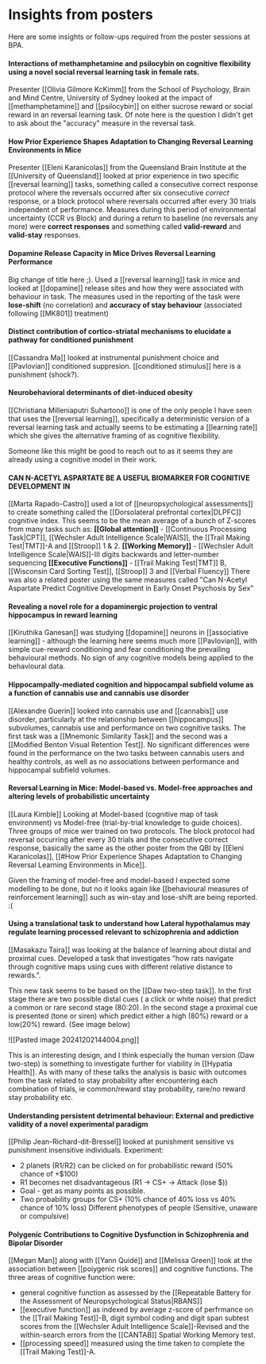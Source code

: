 # Insights from posters

Here are some insights or follow-ups required from the poster sessions at BPA.

#### Interactions of methamphetamine and psilocybin on cognitive flexibility using a novel social reversal learning task in female rats.

Presenter [[Olivia Gilmore KcKimm]] from the School of Psychology, Brain and Mind Centre, University of Sydney looked at the impact of [[methamphetamine]] and [[psilocybin]] on either sucrose reward or social reward in an reversal learning task. Of note here is the question I didn't get to ask about the "accuracy" measure in the reversal task.

#### How Prior Experience Shapes Adaptation to Changing Reversal Learning Environments in Mice

Presenter [[Eleni Karanicolas]] from the Queensland Brain Institute at the [[University of Queensland]] looked at prior experience in two specific [[reversal learning]] tasks, something called a consecutive correct response protocol where the reversals occurred after six consecutive _correct_ response, or a block protocol where reversals occurred after every 30 trials independent of performance. Measures during this period of environmental uncertainty (CCR vs Block) and during a return to baseline (no reversals any more) were **correct responses** and something called **valid-reward** and **valid-stay** responses.

#### Dopamine Release Capacity in Mice Drives Reversal Learning Performance

Big change of title here ;). Used a [[reversal learning]] task in mice and looked at [[dopamine]] release sites and how they were associated with behaviour in task. The measures used in the reporting of the task were **lose-shift** (no correlation) and **accuracy of stay behaviour** (associated following [[MK801]] treatment)

#### Distinct contribution of cortico-striatal mechanisms to elucidate a pathway for conditioned punishment

[[Cassandra Ma]] looked at instrumental punishment choice and [[Pavlovian]] conditioned suppresion. [[conditioned stimulus]] here is a punishment (shock?).

#### Neurobehavioral determinants of diet-induced obesity

[[Christiana Milleniaputri Suhartono]] is one of the only people I have seen that uses the [[reversal learning]], specifically a deterministic version of a reversal learning task and actually seems to be estimating a [[learning rate]] which she gives the alternative framing of as cognitive flexibility.

Someone like this might be good to reach out to as it seems they are already using a cognitive model in their work.

#### CAN N-ACETYL ASPARTATE BE A USEFUL BIOMARKER FOR COGNITIVE DEVELOPMENT IN
[[Marta Rapado-Castro]] used a lot of [[neuropsychological assessments]] to create something called the [[Dorsolateral prefrontal cortex|DLPFC]] cognitive index. This seems to be the mean average of a bunch of Z-scores from many tasks such as:
**[[Global attention]]** - [[Continuous Processing Task|CPT]], [[Wechsler Adult Intelligence Scale|WAIS]], the [[Trail Making Test|TMT]]-A and [[Stroop]] 1 & 2.
**[[Working Memory]]** - [[Wechsler Adult Intelligence Scale|WAIS]]-III digits backwards and letter-number sequencing
**[[Executive Functions]]** - [[Trail Making Test|TMT]] B, [[Wisconsin Card Sorting Test]], [[Stroop]] 3 and [[Verbal Fluency]]
There was also a related poster using the same measures called "Can N-Acetyl Aspartate Predict Cognitive Development in Early Onset Psychosis by Sex"

#### Revealing a novel role for a dopaminergic projection to ventral hippocampus in reward learning

[[Kiruthika Ganesan]] was studying [[dopamine]] neurons in [[associative learning]] - although the learning here seems much more [[Pavlovian]], with simple cue-reward conditioning and fear conditioning the prevailing behavioural methods. No sign of any cognitive models being applied to the behavioural data.

#### Hippocampally-mediated cognition and hippocampal subfield volume as a function of cannabis use and cannabis use disorder
[[Alexandre Guerin]] looked into cannabis use and [[cannabis]] use disorder, particularly at the relationship between [[hippocampus]] subvolumes, cannabis use and performance on two cognitive tasks. The first task was a [[Mnemonic Similarity Task]] and the second was a [[Modified Benton Visual Retention Test]]. No significant differences were found in the performance on the two tasks between cannabis users and healthy controls, as well as no associations between performance and hippocampal subfield volumes.

#### Reversal Learning in Mice: Model-based vs. Model-free approaches and altering levels of probabilistic uncertainty

[[Laura Kimble]] Looking at Model-based (cognitive map of task environment) vs Model-free (trial-by-trial knowledge to guide choices). Three groups of mice wer trained on two protocols. The block protocol had reversal occurring after every 30 trials and the consecutive correct response, basically the same as the other poster from the QBI by [[Eleni Karanicolas]], [[#How Prior Experience Shapes Adaptation to Changing Reversal Learning Environments in Mice]].

Given the framing of model-free and model-based I expected some modelling to be done, but no it looks again like [[behavioural measures of reinforcement learning]] such as win-stay and lose-shift are being reported. :( 

#### Using a translational task to understand how Lateral hypothalamus may regulate learning processed relevant to schizophrenia and addiction
[[Masakazu Taira]] was looking at the balance of learning about distal and proximal cues. Developed a task that investigates "how rats navigate through cognitive maps using cues with different relative distance to rewards.".

This new task seems to be based on the [[Daw two-step task]]. In the first stage there are two possible distal cues ( a click or white noise) that predict a common or rare second stage (80:20). In the second stage a proximal cue is presented (tone or siren) which predict either a high (80%) reward or a low(20%) reward. (See image below)

![[Pasted image 20241202144004.png]]

This is an interesting design, and I think especially the human version (Daw two-step) is something to investigate further for viability in [[Hypatia Health]]. As with many of these talks the analysis is basic with outcomes from the task related to stay probability after encountering each combination of trials, ie common/reward stay probability, rare/no reward stay probability etc.

#### Understanding persistent detrimental behaviour: External and predictive validity of a novel experimental paradigm
[[Philip Jean-Richard-dit-Bressel]] looked at punishment sensitive vs punishment insensitive individuals. Experiment:
- 2 planets (R1/R2) can be clicked on for probabilistic reward (50% chance of +$100)
- R1 becomes net disadvantageous (R1 -> CS+ -> Attack (lose $))
- Goal - get as many points as possible.
- Two probability groups for CS+ (10% chance of 40% loss vs 40% chance of 10% loss)
Different phenotypes of people (Sensitive, unaware or compulsive)

#### Polygenic Contributions to Cognitive Dysfunction in Schizophrenia and Bipolar Disorder
[[Megan Man]]  along with [[Yann Quidé]] and [[Melissa Green]] look at the association between [[poiygenic risk scores]] and cognitive functions. The three areas of cognitive function were:
- general cognitive function as assessed by the [[Repeatable Battery for the Assessment of Neuropsychological Status|RBANS]]
- [[executive function]] as indexed by average z-score of perfrmance on the [[Trail Making Test]]-B, digit symbol coding and digit span subtest scores from the [[Wechsler Adult Intelligence Scale]]-Revised and the within-search errors from the [[CANTAB]] Spatial Working Memory test.
- [[processing speed]] measured using the time taken to complete the [[Trail Making Test]]-A.